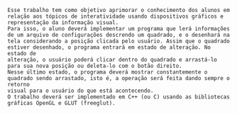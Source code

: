 	Esse trabalho tem como objetivo aprimorar o conhecimento dos alunos em relação aos tópicos de interatividade usando dispositivos gráficos e 
	representação da informação visual.
	Para isso, o aluno deverá implementar um programa que lerá informações de um arquivo de configurações descrendo um quadrado, e o desenhará na 
	tela considerando a posição clicada pelo usuário. Assim que o quadrado estiver desenhado, o programa entrará em estado de alteração. No estado de
	alteração, o usuário poderá clicar dentro do quadrado e arrastá-lo para sua nova posição ou deleta-lo com o botão direito.
	Nesse último estado, o programa deverá mostrar constantemente o quadrado sendo arrastado, isto é, a operação será feita dando sempre o retorno 
	visual para o usuário do que está acontecendo. 
	O trabalho deverá ser implementado em C++ (ou C) usando as bibliotecas gráficas OpenGL e GLUT (freeglut).

